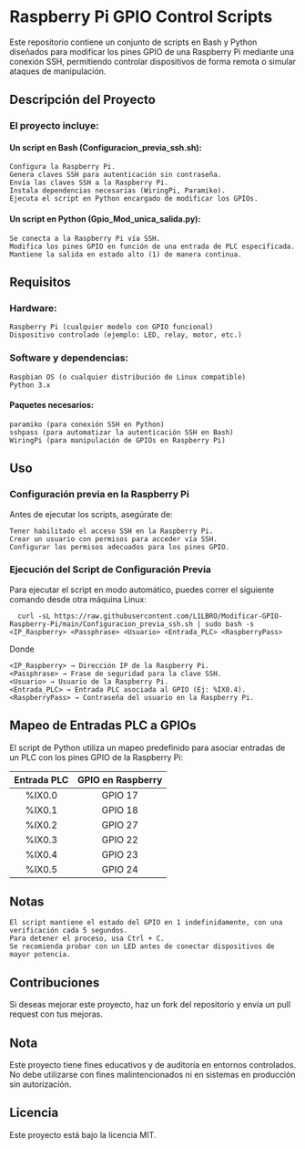 # Raspberry Pi GPIO Control Scripts

Este repositorio contiene un conjunto de scripts en Bash y Python diseñados para modificar los pines GPIO de una Raspberry Pi mediante una conexión SSH, permitiendo controlar dispositivos de forma remota o simular ataques de manipulación.

  ## Descripción del Proyecto

  ### El proyecto incluye:
  
  #### Un script en Bash (Configuracion_previa_ssh.sh):
    
    Configura la Raspberry Pi.
    Genera claves SSH para autenticación sin contraseña.
    Envía las claves SSH a la Raspberry Pi.
    Instala dependencias necesarias (WiringPi, Paramiko).
    Ejecuta el script en Python encargado de modificar los GPIOs.

  #### Un script en Python (Gpio_Mod_unica_salida.py):

    Se conecta a la Raspberry Pi vía SSH.
    Modifica los pines GPIO en función de una entrada de PLC especificada.
    Mantiene la salida en estado alto (1) de manera continua.

  ## Requisitos

  ### Hardware:

    Raspberry Pi (cualquier modelo con GPIO funcional)
    Dispositivo controlado (ejemplo: LED, relay, motor, etc.)

  ### Software y dependencias:
    
    Raspbian OS (o cualquier distribución de Linux compatible)
    Python 3.x
  
  #### Paquetes necesarios:

    paramiko (para conexión SSH en Python)
    sshpass (para automatizar la autenticación SSH en Bash)
    WiringPi (para manipulación de GPIOs en Raspberry Pi)

  ## Uso

  ### Configuración previa en la Raspberry Pi

  Antes de ejecutar los scripts, asegúrate de:

    Tener habilitado el acceso SSH en la Raspberry Pi.
    Crear un usuario con permisos para acceder vía SSH.
    Configurar los permisos adecuados para los pines GPIO.

  ### Ejecución del Script de Configuración Previa

  Para ejecutar el script en modo automático, puedes correr el siguiente comando desde otra máquina Linux:

      curl -sL https://raw.githubusercontent.com/L1LBRO/Modificar-GPIO-Raspberry-Pi/main/Configuracion_previa_ssh.sh | sudo bash -s <IP_Raspberry> <Passphrase> <Usuario> <Entrada_PLC> <RaspberryPass>
      
  Donde

    <IP_Raspberry> → Dirección IP de la Raspberry Pi.
    <Passphrase> → Frase de seguridad para la clave SSH.
    <Usuario> → Usuario de la Raspberry Pi.
    <Entrada_PLC> → Entrada PLC asociada al GPIO (Ej: %IX0.4).
    <RaspberryPass> → Contraseña del usuario en la Raspberry Pi.

  ## Mapeo de Entradas PLC a GPIOs
      
  El script de Python utiliza un mapeo predefinido para asociar entradas de un PLC con los pines GPIO de la Raspberry Pi:
  
  | Entrada PLC | GPIO en Raspberry |
  |     :---:   |       :---:       |
  |  %IX0.0     |  GPIO 17 |
  |  %IX0.1     |  GPIO 18 |
  |  %IX0.2     |  GPIO 27 |
  |  %IX0.3     |  GPIO 22 |
  |  %IX0.4     |  GPIO 23 |
  |  %IX0.5     |  GPIO 24 |

  ## Notas

    El script mantiene el estado del GPIO en 1 indefinidamente, con una verificación cada 5 segundos.
    Para detener el proceso, usa Ctrl + C.
    Se recomienda probar con un LED antes de conectar dispositivos de mayor potencia.

  ## Contribuciones

  Si deseas mejorar este proyecto, haz un fork del repositorio y envía un pull request con tus mejoras.

  ## Nota

  Este proyecto tiene fines educativos y de auditoría en entornos controlados. No debe utilizarse con fines malintencionados ni en sistemas en producción sin autorización.

  ## Licencia

  Este proyecto está bajo la licencia MIT.







